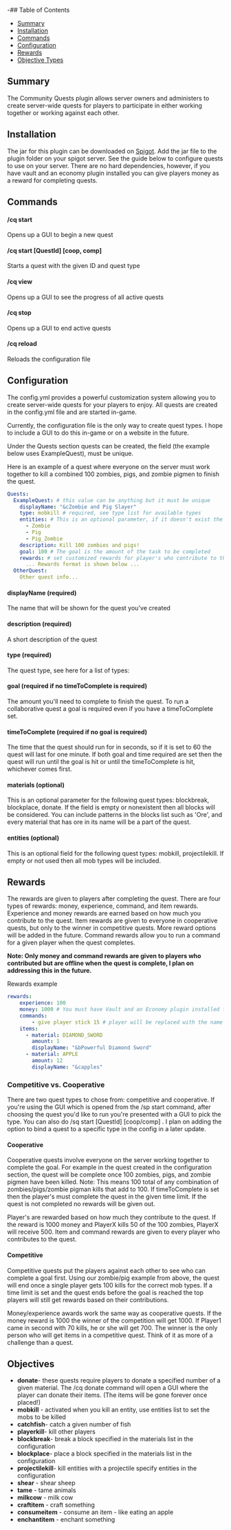 -## Table of Contents
* [Summary](#Summary)
* [Installation](#Installation)
* [Commands](#Commands)
* [Configuration](#Configuration)
* [Rewards](#Rewards)
* [Objective Types](#Objectives)

## Summary
The Community Quests plugin allows server owners and administers to create server-wide quests for players to participate in either
working together or working against each other. 

## Installation
The jar for this plugin can be downloaded on [Spigot](https://www.spigotmc.org/resources/community-quests-13-0-16-5-%E2%AD%90run-server-wide-quests-%E2%AD%90.90798/). Add the jar file to the plugin folder on your spigot server. See the guide below to configure quests to use on your server. There are no hard dependencies, however, if you have vault and 
an economy plugin installed you can give players money as a reward for completing quests.

## Commands 

#### /cq start
Opens up a GUI to begin a new quest 

#### /cq start [QuestId] [coop, comp]
Starts a quest with the given ID and quest type

#### /cq view 
Opens up a GUI to see the progress of all active quests

#### /cq stop
Opens up a GUI to end active quests

#### /cq reload 
Reloads the configuration file

## Configuration
The config.yml provides a powerful customization system allowing you to create server-wide quests for your players to enjoy. All quests are created in the config.yml file and are started in-game.

Currently, the configuration file is the only way to create quest types. I hope to include a GUI to do this in-game or on a website in the future.

Under the Quests section quests can be created, the field (the example below uses ExampleQuest),
must be unique.

Here is an example of a quest where everyone on the server must work together to kill a combined 100 zombies, pigs, and zombie pigmen to finish the quest. 
```yaml 
Quests:
  ExampleQuest: # this value can be anything but it must be unique
    displayName: "&cZombie and Pig Slayer"
    type: mobkill # required, see type list for available types
    entities: # This is an optional parameter, if it doesn't exist the quest will count ALL mob kills. entity reference: https://hub.spigotmc.org/javadocs/bukkit/org/bukkit/entity/EntityType.html
      - Zombie
      - Pig
      - Pig_Zombie
    description: Kill 100 zombies and pigs!
    goal: 100 # The goal is the amount of the task to be completed
    rewards: # set customized rewards for player's who contribute to the quest
      ... Rewards format is shown below ...
  OtherQuest:
    Other quest info...
```

#### displayName (required) 

The name that will be shown for the quest you've created

#### description (required)

A short description of the quest

#### type (required)
The quest type, see here for a list of types: 

#### goal (required if no timeToComplete is required)
The amount you'll need to complete to finish the quest. To run a collaborative quest a goal is required
even if you have a timeToComplete set. 

####  timeToComplete (required if no goal is required)
The time that the quest should run for in seconds, so if it is set to 60 the quest will last 
for one minute. If both goal and time required are set then the quest will run until the goal is hit 
or until the timeToComplete is hit, whichever comes first. 


#### materials (optional)
This is an optional parameter for the following quest types: 
blockbreak, blockplace, donate. If the field is empty or nonexistent then all blocks will be considered.
You can include patterns in the blocks list such as 'Ore', and every material that has ore in its name will be a part of the quest.

#### entities (optional)
This is an optional field for the following quest types: mobkill, projectilekill.
If empty or not used then all mob types will be included.

## Rewards
The rewards are given to players after completing the quest. There are four types of rewards: money, experience, command, and item rewards. Experience and money rewards are earned based on how much you contribute to the
quest. Item rewards are given to everyone in cooperative quests, but only to the winner in competitive quests.
More reward options will be added in the future. Command rewards allow you to run a command for a given player when the quest completes.

**Note: Only money and command rewards are given to players who contributed but are offline when the quest is complete, I plan on addressing this in the future.**

Rewards example
```yaml 
rewards:
    experience: 100
    money: 1000 # You must have Vault and an Economy plugin installed for this to work
    commands:
        - give player stick 15 # player will be replaced with the name of the player receiving the reward.
    items:
      - material: DIAMOND_SWORD
        amount: 1
        displayName: "&bPowerful Diamond Sword"
      - material: APPLE
        amount: 12
        displayName: "&capples"
```

### Competitive vs. Cooperative
There are two quest types to chose from: competitive and cooperative. If you're using the GUI which is opened from the /sp start command, after choosing the quest you'd like to run you're presented with a 
GUI to pick the type. You can also do /sq start [QuestId] [coop/comp] . I plan on adding the option to bind a quest to a specific type in the config in a later update.

#### Cooperative 
Cooperative quests involve everyone on the server working together to complete the goal. For example in the quest created in the configuration section, the quest will be complete once 100 zombies, pigs, and zombie pigmen have been killed. Note: This means 100 total of
any combination of zombies/pigs/zombie pigman kills that add to 100. If timeToComplete is set then the player's must complete the quest in the given time limit.
If the quest is not completed no rewards will be given out.

Player's are rewarded based on how much they contribute to the quest. If the reward is 1000 
money and PlayerX kills 50 of the 100 zombies, PlayerX will receive 500. Item and command rewards are given to every player who contributes to the quest.

#### Competitive
Competitive quests put the players against each other to see who can complete a goal first. Using our zombie/pig example
from above, the quest will end once a single player gets 100 kills for the correct mob types. If a time limit is set and the quest ends before the goal is reached the top players will still get rewards based on their contributions.


Money/experience awards work the same way as cooperative quests. If the money reward is 1000 the winner of the competition will get 1000. If Player1 came in second with 70 kills, he or she will get 700. The winner is the only person who will get items in a competitive quest.
Think of it as more of a challenge than a quest.

## Objectives
- **donate**- these quests require players to donate a specified number of a given material. The /cq donate command will open a GUI where the player can donate their items. (The items will be gone forever once placed!)
- **mobkill** - activated when you kill an entity, use entities list to set the mobs to be killed
- **catchfish**- catch a given number of fish 
- **playerkill**- kill other players
- **blockbreak**- break a block specified in the materials list in the configuration  
- **blockplace**- place a block specified in the materials list in the configuration 
- **projectilekill**- kill entities with a projectile specify entities in the configuration 
- **shear** - shear sheep
- **tame** - tame animals
- **milkcow** - milk cow
- **craftitem** - craft something
- **consumeitem** - consume an item - like eating an apple
- **enchantitem** - enchant something 
